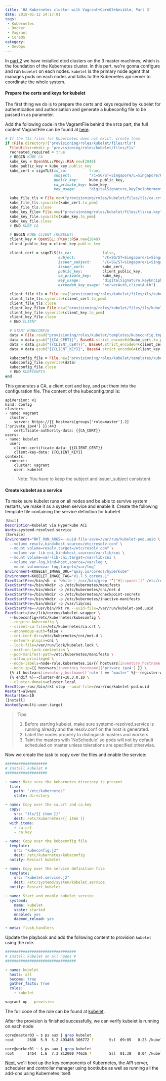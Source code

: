 ```yaml
---
title: 'HA Kubernetes cluster with Vagrant+CoreOS+Ansible, Part 3'
date: 2018-01-12 14:17:01
tags:
 - Kubernetes
 - Docker
 - Vagrant
 - CoreOS
category:
 - DevOps
---
```


In [part 2](http://blog.wumuxian1988.com/2018/01/10/HA-Kubernetes-cluster-with-Vagrant-CoreOS-Ansible-Part-2/) we have installed etcd clusters on the 3 master machines, which is the foundation of the Kubernetes cluster. In this part, we're gonna configure and run `kubelet` on each nodes. `kubelet` is the primary node agent that manages pods on each nodes and talks to the Kubernetes api server to coordinate the whole system.

#### Prepare the certs and keys for kubelet
The first thing we do is to prepare the certs and keys required by kubelet for authentication and authorisation and generate a kubeconfig file to be passed in as parameter.

Add the following code in the VagrantFile behind the `ETCD` part, the full content VagrantFile can be found at [here](https://github.com/WUMUXIAN/ha-kubernetes-cluster-vagrant/blob/master/Vagrantfile).

```ruby
# If the tls files for Kubernetes does not exist, create them
if !File.directory?("provisioning/roles/kubelet/files/tls")
  FileUtils::mkdir_p 'provisioning/roles/kubelet/files/tls'
  recreated_required = true
  # BEGIN KUBE CA
  kube_key = OpenSSL::PKey::RSA.new(2048)
  kube_public_key = kube_key.public_key
  kube_cert = signTLS(is_ca:          true,
                      subject:        "/C=SG/ST=Singapore/L=Singapore/O=bootkube/OU=IT/CN=kube-ca",
                      public_key:     kube_public_key,
                      ca_private_key: kube_key,
                      key_usage:      "digitalSignature,keyEncipherment,keyCertSign")

  kube_file_tls = File.new("provisioning/roles/kubelet/files/tls/ca.crt", "wb")
  kube_file_tls.syswrite(kube_cert.to_pem)
  kube_file_tls.close
  kube_key_file= File.new("provisioning/roles/kubelet/files/tls/ca.key", "wb")
  kube_key_file.syswrite(kube_key.to_pem)
  kube_key_file.close
  # END KUBE CA

  # BEGIN KUBE CLIENT (KUBELET)
  client_key = OpenSSL::PKey::RSA.new(2048)
  client_public_key = client_key.public_key

  client_cert = signTLS(is_ca:              false,
                        subject:            "/C=SG/ST=Singapore/L=Singapore/O=system:masters/OU=IT/CN=kubelet",
                        issuer_subject:     "/C=SG/ST=Singapore/L=Singapore/O=bootkube/OU=IT/CN=kube-ca",
                        issuer_cert:        kube_cert,
                        public_key:         client_public_key,
                        ca_private_key:     kube_key,
                        key_usage:          "digitalSignature,keyEncipherment",
                        extended_key_usage: "serverAuth,clientAuth")

  client_file_tls = File.new("provisioning/roles/kubelet/files/tls/kubelet.crt", "wb")
  client_file_tls.syswrite(client_cert.to_pem)
  client_file_tls.close
  client_key_file= File.new("provisioning/roles/kubelet/files/tls/kubelet.key", "wb")
  client_key_file.syswrite(client_key.to_pem)
  client_key_file.close
  # END CLIENT

  # START KUBECONFIG
  data = File.read("provisioning/roles/kubelet/templates/kubeconfig.tmpl")
  data = data.gsub("{{CA_CERT}}", Base64.strict_encode64(kube_cert.to_pem))
  data = data.gsub("{{CLIENT_CERT}}", Base64.strict_encode64(client_cert.to_pem))
  data = data.gsub("{{CLIENT_KEY}}", Base64.strict_encode64(client_key.to_pem))

  kubeconfig_file = File.new("provisioning/roles/kubelet/templates/kubeconfig.j2", "wb")
  kubeconfig_file.syswrite(data)
  kubeconfig_file.close
  # END KUBECONFIG
end
```

This generates a CA, a client cert and key, and put them into the configuration file. The content of the kubeconfig.tmpl is:

```
apiVersion: v1
kind: Config
clusters:
- name: vagrant
  cluster:
    server: https://{{ hostvars[groups['role=master'].2]['private_ipv4'] }}:443
    certificate-authority-data: {{CA_CERT}}
users:
- name: kubelet
  user:
    client-certificate-data: {{CLIENT_CERT}}
    client-key-data: {{CLIENT_KEY}}
contexts:
- context:
    cluster: vagrant
    user: kubelet
```

> Note: You have to keep the subject and issuer_subject consistent.

#### Create kubelet as a service

To make sure kubelet runs on all nodes and be able to survive system restarts, we make it as a system service and enable it. Create the following template file containing the service definition for kubelet

```bash
[Unit]
Description=Kubelet via Hyperkube ACI
Wants=systemd-resolved.service
[Service]
Environment="RKT_RUN_ARGS=--uuid-file-save=/var/run/kubelet-pod.uuid \
  --volume resolv,kind=host,source=/etc/resolv.conf \
  --mount volume=resolv,target=/etc/resolv.conf \
  --volume var-lib-cni,kind=host,source=/var/lib/cni \
  --mount volume=var-lib-cni,target=/var/lib/cni \
  --volume var-log,kind=host,source=/var/log \
  --mount volume=var-log,target=/var/log"
Environment=KUBELET_IMAGE_URL="quay.io/coreos/hyperkube"
Environment=KUBELET_IMAGE_TAG="v1.7.5_coreos.1"
ExecStartPre=/bin/sh -c 'while ! /usr/bin/grep '^[^#[:space:]]' /etc/resolv.conf > /dev/null; do sleep 1; done'
ExecStartPre=/bin/mkdir -p /etc/kubernetes/manifests
ExecStartPre=/bin/mkdir -p /etc/kubernetes/cni/net.d
ExecStartPre=/bin/mkdir -p /etc/kubernetes/checkpoint-secrets
ExecStartPre=/bin/mkdir -p /etc/kubernetes/inactive-manifests
ExecStartPre=/bin/mkdir -p /var/lib/cni
ExecStartPre=-/usr/bin/rkt rm --uuid-file=/var/run/kubelet-pod.uuid
ExecStart=/usr/lib/coreos/kubelet-wrapper \
  --kubeconfig=/etc/kubernetes/kubeconfig \
  --require-kubeconfig \
  --client-ca-file=/etc/kubernetes/ca.crt \
  --anonymous-auth=false \
  --cni-conf-dir=/etc/kubernetes/cni/net.d \
  --network-plugin=cni \
  --lock-file=/var/run/lock/kubelet.lock \
  --exit-on-lock-contention \
  --pod-manifest-path=/etc/kubernetes/manifests \
  --allow-privileged \
  --node-labels=node-role.kubernetes.io/{{ hostvars[inventory_hostname]['role'] }} \
  --node-ip={{ hostvars[inventory_hostname]['private_ipv4'] }} \
  {% if hostvars[inventory_hostname]['role'] == "master" %}--register-with-taints=node-role.kubernetes.io/{{ hostvars[inventory_hostname]['role'] }}=:NoSchedule \
  {% endif %}--cluster-dns=10.3.0.10 \
  --cluster-domain=cluster.local
ExecStop=-/usr/bin/rkt stop --uuid-file=/var/run/kubelet-pod.uuid
Restart=always
RestartSec=10
[Install]
WantedBy=multi-user.target
```

> Tips:
> 1. Before starting kubelet, make sure systemd-resolved.service is running already and the resolv.conf on the host is generated.
> 2. Label the nodes properly to distinguish masters and workers.
> 3. Taint the masters with 'NoSchedule' so pods will not by default scheduled on master unless tolerations are specified otherwise.

Now we create the task to copy over the files and enable the service:

```yml
###################
# Install kubelet #
###################

- name: Make sure the kubernetes directory is present
  file:
    path: "/etc/kubernetes"
    state: directory

- name: Copy over the ca.crt and ca.key
  copy:
    src: "tls/{{ item }}"
    dest: /etc/kubernetes/{{ item }}
  with_items:
    - ca.crt
    - ca.key

- name: Copy over the kubeconfig file
  template:
    src: "kubeconfig.j2"
    dest: /etc/kubernetes/kubeconfig
  notify: Restart kubelet

- name: Copy over the service definition file
  template:
    src: "kubelet.service.j2"
    dest: /etc/systemd/system/kubelet.service
  notify: Restart kubelet

- name: Start and enable kubelet service
  systemd:
    name: kubelet
    state: started
    enabled: yes
    daemon_reload: yes

- meta: flush_handlers
```

Update the playbook and add the following content to provision `kubelet` using the role.

```yml
################################
# Install kubelet on all nodes #
################################

- name: kubelet
  hosts: all
  become: true
  gather_facts: True
  roles:
    - kubelet
```

```bash
vagrant up --provision
```

The full code of the role can be found at [kubelet](https://github.com/WUMUXIAN/ha-kubernetes-cluster-vagrant/tree/master/provisioning/roles/kubelet).

After the provision is finished successfully, we can verify kubelet is running on each node:

```bash
core@master03 ~ $ ps aux | grep kubelet
root      2630  5.9  5.2 493408 106772 ?       Ssl  09:05   0:25 /kubelet --kubeconfig=/etc/kubernetes/kubeconfig --require-kubeconfig --client-ca-file=/etc/kubernetes/ca.crt --anonymous-auth=false --cni-conf-dir=/etc/kubernetes/cni/net.d --network-plugin=cni --lock-file=/var/run/lock/kubelet.lock --exit-on-lock-contention --pod-manifest-path=/etc/kubernetes/manifests --allow-privileged --node-labels=node-role.kubernetes.io/master --register-with-taints=node-role.kubernetes.io/master=:NoSchedule --cluster_dns=10.3.0.10 --cluster_domain=cluster.local

core@worker01 ~ $ ps aux | grep kubelet
root      1454  1.6  7.3 812000 74636 ?        Ssl  01:30   8:04 /kubelet --kubeconfig=/etc/kubernetes/kubeconfig --require-kubeconfig --client-ca-file=/etc/kubernetes/ca.crt --anonymous-auth=false --cni-conf-dir=/etc/kubernetes/cni/net.d --network-plugin=cni --lock-file=/var/run/lock/kubelet.lock --exit-on-lock-contention --pod-manifest-path=/etc/kubernetes/manifests --allow-privileged --node-labels=node-role.kubernetes.io/worker --node-ip=172.17.5.201 --cluster-dns=10.3.0.10 --cluster-domain=cluster.local
```

[Next](http://blog.wumuxian1988.com/2018/01/12/HA-Kubernetes-cluster-with-Vagrant-CoreOS-Ansible-Part-4/), we'll boot up the key components of Kubernetes, the API server, scheduler and controller manager using bootkube as well as running all the add-ons using Kubernetes itself.
